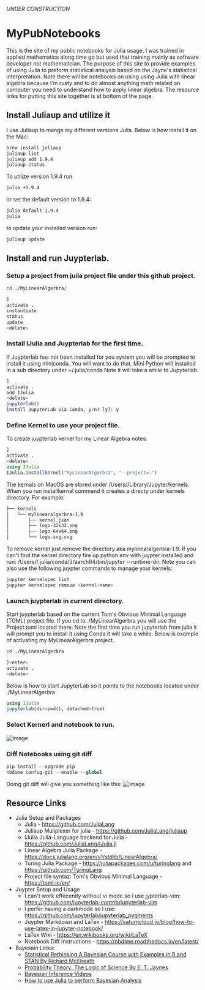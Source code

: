 *UNDER CONSTRUCTION*

# MyPubNotebooks

This is the site of my public notebooks for Julia usage. I was trained in applied mathematics along time go but used 
that training mainly as software developer not mathematician. The purpose of this site to provide examples of using Julia 
to preform statistical analysis based on the Jayne's statistical interpretation. Note there will be notebooks on using 
using Julia with linear algebra because I'm rusty and to do almost anything math related on computer you need to understand 
how to apply linear algebra. The resource links for putting this site together is at bottom of the page. 

## Install Juliaup and utilize it
I use Juliaup to mange my different versions Julia. Below is how install it on the Mac:

```zsh
brew install juliaup
juliaup list
juliaup add 1.9.4
juliaup status
```
To utilize version 1.9.4 run:
```zsh
julia +1.9.4 
```
or set the default version to 1.9.4:
```zsh
julia default 1.9.4
julia
```
to update your installed version run:
```zsh
juliaup update
```

## Install and run Juypterlab.

### Setup a project from juila project file under this github project.
```zsh
cd ./MyLinearAlgerbra/
```
```julia
]
activate .
instantiate
status
update
<delete>
```

### Install IJulia and Juypterlab for the first time.
If Juypterlab has not been installed for you system you will be prompted to install it
using miniconda. You will want to do that. Mini Python will installed in a sub directory under ~/.julia/conda
Note it will take a while to Jupyterlab.
```julia
]
activate .
add IJulia
<delete>
jupyterlab()
install JupyterLab via Conda, y/n? [y]: y
```
### Define Kernel to use your project file.

To create juypterlab kernel for my Linear Algebra notes:
```julia
]
activate .
<delete>
using IJulia
IJulia.installkernel("MyLinearAlgerbra", "--project=.")
```

The kernals on MacOS are stored under /Users/<user name>/Library/Jupyter/kernels. When you run installkernal command it creates a directy under
kernels directory. For example:

```zsh
├── kernels
│   └── mylinearalgerbra-1.9
│       ├── kernel.json
│       ├── logo-32x32.png
│       ├── logo-64x64.png
│       └── logo-svg.svg
```

To remove kernel just remove the directory aka mylinearalgerbra-1.9.  If you can't find the kernel directory fire up python env 
with juypter installed and run: /Users/<user name>/.julia/conda/3/aarch64/bin/jupyter --runtime-dir. Note you can also use the 
following juypter commands to manage your kernels:

```zsh
jupyter kernelspec list
jupyter kernelspec remove <kernel-name>
```


### Launch juypterlab in current directory.

Start juypterlab based on the current Tom's Obvious Minimal Language (TOML) project file.  If you cd to ./MyLinearAlgerbra 
you will use the Project.toml located there.
Note the first time you run jupyterlab from julia it will prompt you to install it using Conda it will take a while.
Below is example of activating my MyLinearAlgerbra project.
```zsh
cd ./MyLinearAlgerbra
```
```julia
]<enter>
activate .
<delete>
```
Below is how to start JupyterLab so it points to the notebooks located under ./MyLinearAlgerbra
```julia
using IJulia
jupyterlab(dir=pwd(), detached=true)
```

### Select Kernerl and notebook to run.
![image](https://github.com/baudekin/MyPubNotebooks/assets/585597/e56212ee-bea1-4051-a716-5b691f515a01)


### Diff Notebooks using git diff

```julia
pip install --upgrade pip
nbdime config-git --enable --global
```
Doing git diff will give you something like this:
![image](https://github.com/baudekin/MyPubNotebooks/assets/585597/3023cfdd-4017-47e8-b2d1-024cf978eea8)


## Resource Links
* Julia Setup and Packages
  * Julia - https://github.com/JuliaLang
  * Juliaup Muliplexer for julia - https://github.com/JuliaLang/juliaup
  * IJulia Julia-Language backend for Julia -  https://github.com/JuliaLang/IJulia.jl
  * Linear Algebra Julia Package - https://docs.julialang.org/en/v1/stdlib/LinearAlgebra/
  * Turing Julia Package - https://juliapackages.com/u/turinglang and https://github.com/TuringLang
  * Project file syntaz: Tom's Obvious Minimal Language - https://toml.io/en/
* Juypter Setup and Usage
  * I can't work effecently without vi mode so I use jypterlab-vim: https://github.com/jupyterlab-contrib/jupyterlab-vim
  * I perfer having a darkmode so I use: https://github.com/jupyterlab/jupyterlab_pygments 
  * Juypter Markdown and LaTex - https://saturncloud.io/blog/how-to-use-latex-in-jupyter-notebook/
  * LaTex Wiki - https://en.wikibooks.org/wiki/LaTeX
  * Notebook Diff Instructions - https://nbdime.readthedocs.io/en/latest/
* Bayesain Links:
  * [Statistical Rethinking A Bayesian Course with Examples in R and STAN By Richard McElreath](https://tertulia.com/book/statistical-rethinking-a-bayesian-course-with-examples-in-r-and-stan-richard-mcelreath/9780367139919)
  * [Probability Theory: The Logic of Science By  E. T. Jaynes ](https://tertulia.com/book/probability-theory-the-logic-of-science-e-t-jaynes/9780521592710)
  * [Bayesian Inference Videos](https://study.sagepub.com/lambert/student-resources/probability-the-nuts-and-bolts-of-bayesian-inference/author-videos)
  * [How to use Julia to perform Bayesian Analysis](https://storopoli.io/Bayesian-Julia/)


